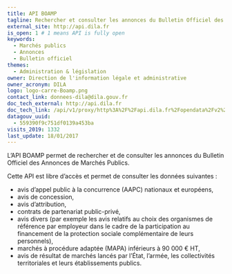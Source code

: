 ```yaml
---
title: API BOAMP
tagline: Rechercher et consulter les annonces du Bulletin Officiel des Annonces de Marchés Publics
external_site: http://api.dila.fr
is_open: 1 # 1 means API is fully open
keywords:
  - Marchés publics
  - Annonces
  - Bulletin officiel
themes:
  - Administration & législation
owner: Direction de l'information légale et administrative
owner_acronym: DILA
logo: logo-carre-Boamp.png
contact_link: donnees-dila@dila.gouv.fr
doc_tech_external: http://api.dila.fr
doc_tech_link: /api/v1/proxy/http%3A%2F%2Fapi.dila.fr%2Fopendata%2Fv2%2Fapi-docs
datagouv_uuid:
  - 559390f9c751df0139a453ba
visits_2019: 1332
last_update: 18/01/2017
---
```


L’API BOAMP permet de rechercher et de consulter les annonces du Bulletin Officiel des Annonces de Marchés Publics.

Cette API est libre d’accès et permet de consulter les données suivantes :

- avis d’appel public à la concurrence (AAPC) nationaux et européens,
- avis de concession,
- avis d’attribution,
- contrats de partenariat public-privé,
- avis divers (par exemple les avis relatifs au choix des organismes de référence par employeur dans le cadre de la participation au financement de la protection sociale complémentaire de leurs personnels),
- marchés à procédure adaptée (MAPA) inférieurs à 90 000 € HT,
- avis de résultat de marchés lancés par l’État, l’armée, les collectivités territoriales et leurs établissements publics.

